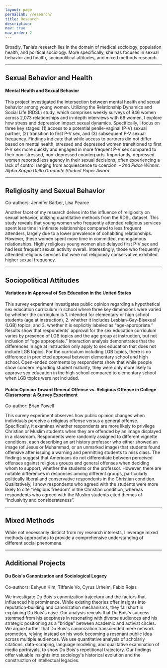 ```yaml
---
layout: page
permalink: /research/
title: Research
description:
nav: true
nav_order: 2
---
```


Broadly, Tania’s research lies in the domain of medical sociology, population health, and political sociology. More specifically, she has focuses in sexual behavior and health, sociopolitical attitudes, and mixed methods research. 

<hr>

## Sexual Behavior and Health

#### Mental Health and Sexual Behavior

This project investigated the intersection between mental health and sexual behavior among young women. Utilizing the Relationship Dynamics and Social Life (RDSL) study, which comprises weekly surveys of 946 women across 2,073 relationships and in-depth interviews with 68 women, I explore how stress and depression impact sexual dynamics. Specifically, I focus on three key stages: (1) access to a potential penile-vaginal (P-V) sexual partner, (2) transition to first P-V sex, and (3) subsequent P-V sexual frequency. Findings indicate that while access to partners did not differ based on mental health, stressed and depressed women transitioned to first P-V sex more quickly and engaged in more frequent P-V sex compared to their non-stressed, non-depressed counterparts. Importantly, depressed women reported less agency in their sexual decisions, often experiencing a lack of control ranging from acquiescence to coercion.
*- 2nd Place Winner: Alpha Kappa Delta Graduate Student Paper Award*

<hr>

## Religiosity and Sexual Behavior
Co-authors: Jennifer Barber, Lisa Pearce

Another facet of my research delves into the influence of religiosity on sexual behavior, utilizing quantitative methods from the RDSL dataset. This study reveals that young women who frequently attended religious services spent less time in intimate relationships compared to less frequent attenders, largely due to a lower prevalence of cohabiting relationships. However, these women spent more time in committed, monogamous relationships. Highly religious young women also delayed first P-V sex and had less frequent sexual activity overall. Interestingly, those who frequently attended religious services but were not religiously conservative exhibited higher sexual frequency. 

<hr>

## Sociopolitical Attitudes

#### Variations in Approval of Sex Education in the United States

This survey experiment investigates public opinion regarding a hypothetical sex education curriculum in school where three key dimensions were varied by whether the curriculum is 1. intended for elementary or high school students (age at instruction), 2. whether it includes Lesbian-Gay-Bisexual (LGB) topics, and 3. whether it is explicitly labeled as "age-appropriate.” Results show that respondents’ approval for the sex education curriculum varies by presence of LGB topics and the age group at instruction, but not inclusion of “age appropriate.” Interaction analysis demonstrates that the differences in age at instruction only apply to sex education that does not include LGB topics. For the curriculum including LGB topics, there is no difference in predicted approval between elementary school and high school. Open-ended comments by respondents show that while people show concern regarding student maturity, they were only more likely to approve sex education in the high school compared to elementary school when LGB topics were not included.

#### Public Opinion Toward General Offense vs. Religious Offense in College Classrooms: A Survey Experiment
Co-author: Brian Powell

This survey experiment observes how public opinion changes when individuals perceive a religious offense versus a general offense. Specifically, it examines whether respondents are more likely to privilege Christian or Muslim students when they are offended by an image displayed in a classroom. Respondents were randomly assigned to different vignette conditions, each describing an art history professor who either showed an image (of Jesus or Muhammad, or an unmarked image) that students found offensive after issuing a warning and permitting students to miss class. The findings suggest that Americans do not differentiate between perceived offenses against religious groups and general offenses when deciding whom to support, whether the students or the professor. However, there are notable differences in responses among different groups, particularly politically liberal and conservative respondents in the Christian condition. Qualitatively, I show respondents who agreed with the students were more likely to cite “religious freedom” in the Christian condition, whereas respondents who agreed with the Muslim students cited themes of “inclusivity and considerateness”.

<hr>

## Mixed Methods

While not necessarily distinct from my research interests, I leverage mixed methods approaches to provide a comprehensive understanding of different social phenomena. 

<hr>

## Additional Projects

#### Du Bois's Canonization and Sociological Legacy
Co-authors: Eehyun Kim, Tiffanie Vo, Cyrus Urheim, Fabio Rojas

We investigate Du Bois's canonization trajectory and the factors that influenced his prominence. While existing theories offer insights into reputation-building and canonization mechanisms, they fall short in explaining Du Bois's case. Our analysis reveals that Du Bois's success stemmed from his adeptness in resonating with diverse audiences and his strategic positioning as a "bridge" between academic and activist circles. We argue further that Du Bois's canonization transcended mere network promotion, relying instead on his work becoming a resonant public idea across multiple audiences. We use quantitative analysis of scholarly citations, data-scraping, language modeling, and qualitative examination of media portrayals, to show Du Bois's repetitional trajectory. Our findings offer valuable insights into sociology's historical evolution and the construction of intellectual legacies.

